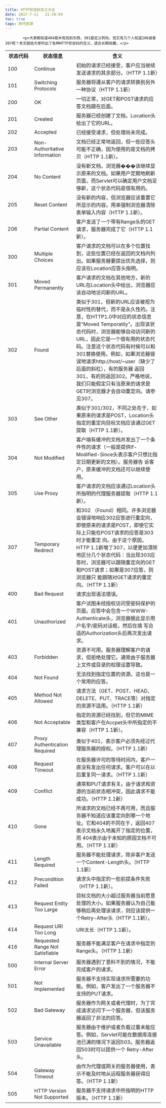 ```yaml
---
title: HTTP状态码含义大全
date: 2017-7-11   21:39:59
toc: true
tags: 技巧资源
---
```


			<p>大家都知道404是木有找到东西，301是定义转向，但又有几个人知道206或者307呢？本文就给大家列出了各种HTTP状态码的含义，适合长期收藏。</p>
<table cellspacing="0" cellpadding="5">
<tbody>
<tr>
<th width="70">状态代码</th>
<th width="120">状态信息</th>
<th>含义</th>
</tr>
<tr>
<td>100</td>
<td>Continue</td>
<td>初始的请求已经接受，客户应当继续发送请求的其余部分。（HTTP 1.1新）</td>
</tr>
<tr>
<td>101</td>
<td>Switching Protocols</td>
<td>服务器将遵从客户的请求转换到另外一种协议（HTTP 1.1新）</td>
</tr>
<tr>
<td>200</td>
<td>OK</td>
<td>一切正常，对GET和POST请求的应答文档跟在后面。</td>
</tr>
<tr>
<td>201</td>
<td>Created</td>
<td>服务器已经创建了文档，Location头给出了它的URL。</td>
</tr>
<tr>
<td>202</td>
<td>Accepted</td>
<td>已经接受请求，但处理尚未完成。</td>
</tr>
<tr>
<td>203</td>
<td>Non-Authoritative Information</td>
<td>文档已经正常地返回，但一些应答头可能不正确，因为使用的是文档的拷贝（HTTP 1.1新）。</td>
</tr>
<tr>
<td>204</td>
<td>No Content</td>
<td>没有新文档，浏览器���该继续显示原来的文档。如果用户定期地刷新页面，而Servlet可以确定用户文档足够新，这个状态代码是很有用的。</td>
</tr>
<tr>
<td>205</td>
<td>Reset Content</td>
<td>没有新的内容，但浏览器应该重置它所显示的内容。用来强制浏览器清除表单输入内容（HTTP 1.1新）。</td>
</tr>
<tr>
<td>206</td>
<td>Partial Content</td>
<td>客户发送了一个带有Range头的GET请求，服务器完成了它（HTTP 1.1新）。</td>
</tr>
<tr>
<td>300</td>
<td>Multiple Choices</td>
<td>客户请求的文档可以在多个位置找到，这些位置已经在返回的文档内列出。如果服务器要提出优先选择，则应该在Location应答头指明。</td>
</tr>
<tr>
<td>301</td>
<td>Moved Permanently</td>
<td>客户请求的文档在其他地方，新的URL在Location头中给出，浏览器应该自动地访问新的URL。</td>
</tr>
<tr>
<td>302</td>
<td>Found</td>
<td>类似于301，但新的URL应该被视为临时性的替代，而不是永久性的。注意，在HTTP1.0中对应的状态信息是“Moved Temporatily”。出现该状态代码时，浏览器能够自动访问新的URL，因此它是一个很有用的状态代码。注意这个状态代码有时候可以和301替换使用。例如，如果浏览器错误地请求http://host/~user（缺少了后面的斜杠），有的服务器 返回301，有的则返回302。严格地说，我们只能假定只有当原来的请求是GET时浏览器才会自动重定向。请参见307。</td>
</tr>
<tr>
<td>303</td>
<td>See Other</td>
<td>类似于301/302，不同之处在于，如果原来的请求是POST，Location头指定的重定向目标文档应该通过GET提取（HTTP 1.1新）。</td>
</tr>
<tr>
<td>304</td>
<td>Not Modified</td>
<td>客户端有缓冲的文档并发出了一个条件性的请求（一般是提供If-Modified-Since头表示客户只想比指定日期更新的文档）。服务器告 诉客户，原来缓冲的文档还可以继续使用。</td>
</tr>
<tr>
<td>305</td>
<td>Use Proxy</td>
<td>客户请求的文档应该通过Location头所指明的代理服务器提取（HTTP 1.1新）。</td>
</tr>
<tr>
<td>307</td>
<td>Temporary Redirect</td>
<td>和302 （Found）相同。许多浏览器会错误地响应302应答进行重定向，即使原来的请求是POST，即使它实际上只能在POST请求的应答是303时才能重定 向。由于这个原因，HTTP 1.1新增了307，以便更加清除地区分几个状态代码：当出现303应答时，浏览器可以跟随重定向的GET和POST请求；如果是307应答，则浏览器只 能跟随对GET请求的重定向。（HTTP 1.1新）</td>
</tr>
<tr>
<td>400</td>
<td>Bad Request</td>
<td>请求出现语法错误。</td>
</tr>
<tr>
<td>401</td>
<td>Unauthorized</td>
<td>客户试图未经授权访问受密码保护的页面。应答中会包含一个WWW-Authenticate头，浏览器据此显示用户名字/密码对话框，然后在填 写合适的Authorization头后再次发出请求。</td>
</tr>
<tr>
<td>403</td>
<td>Forbidden</td>
<td>资源不可用。服务器理解客户的请求，但拒绝处理它。通常由于服务器上文件或目录的权限设置导致。</td>
</tr>
<tr>
<td>404</td>
<td>Not Found</td>
<td>无法找到指定位置的资源。这也是一个常用的应答。</td>
</tr>
<tr>
<td>405</td>
<td>Method Not Allowed</td>
<td>请求方法（GET、POST、HEAD、DELETE、PUT、TRACE等）对指定的资源不适用。（HTTP 1.1新）</td>
</tr>
<tr>
<td>406</td>
<td>Not Acceptable</td>
<td>指定的资源已经找到，但它的MIME类型和客户在Accpet头中所指定的不兼容（HTTP 1.1新）。</td>
</tr>
<tr>
<td>407</td>
<td>Proxy Authentication Required</td>
<td>类似于401，表示客户必须先经过代理服务器的授权。（HTTP 1.1新）</td>
</tr>
<tr>
<td>408</td>
<td>Request Timeout</td>
<td>在服务器许可的等待时间内，客户一直没有发出任何请求。客户可以在以后重复同一请求。（HTTP 1.1新）</td>
</tr>
<tr>
<td>409</td>
<td>Conflict</td>
<td>通常和PUT请求有关。由于请求和资源的当前状态相冲突，因此请求不能成功。（HTTP 1.1新）</td>
</tr>
<tr>
<td>410</td>
<td>Gone</td>
<td>所请求的文档已经不再可用，而且服务器不知道应该重定向到哪一个地址。它和404的不同在于，返回407表示文档永久地离开了指定的位置，而 404表示由于未知的原因文档不可用。（HTTP 1.1新）</td>
</tr>
<tr>
<td>411</td>
<td>Length Required</td>
<td>服务器不能处理请求，除非客户发送一个Content-Length头。（HTTP 1.1新）</td>
</tr>
<tr>
<td>412</td>
<td>Precondition Failed</td>
<td>请求头中指定的一些前提条件失败（HTTP 1.1新）。</td>
</tr>
<tr>
<td>413</td>
<td>Request Entity Too Large</td>
<td>目标文档的大小超过服务器当前愿意处理的大小。如果服务器认为自己能够稍后再处理该请求，则应该提供一个Retry-After头（HTTP 1.1新）。</td>
</tr>
<tr>
<td>414</td>
<td>Request URI Too Long</td>
<td>URI太长（HTTP 1.1新）。</td>
</tr>
<tr>
<td>416</td>
<td>Requested Range Not Satisfiable</td>
<td>服务器不能满足客户在请求中指定的Range头。（HTTP 1.1新）</td>
</tr>
<tr>
<td>500</td>
<td>Internal Server Error</td>
<td>服务器遇到了意料不到的情况，不能完成客户的请求。</td>
</tr>
<tr>
<td>501</td>
<td>Not Implemented</td>
<td>服务器不支持实现请求所需要的功能。例如，客户发出了一个服务器不支持的PUT请求。</td>
</tr>
<tr>
<td>502</td>
<td>Bad Gateway</td>
<td>服务器作为网关或者代理时，为了完成请求访问下一个服务器，但该服务器返回了非法的应答。</td>
</tr>
<tr>
<td>503</td>
<td>Service Unavailable</td>
<td>服务器由于维护或者负载过重未能应答。例如，Servlet可能在数据库连接池已满的情况下返回503。服务器返回503时可以提供一个 Retry-After头。</td>
</tr>
<tr>
<td>504</td>
<td>Gateway Timeout</td>
<td>由作为代理或网关的服务器使用，表示不能及时地从远程服务器获得应答。（HTTP 1.1新）</td>
</tr>
<tr>
<td>505</td>
<td>HTTP Version Not Supported</td>
<td>服务器不支持请求中所指明的HTTP版本。（HTTP 1.1新）</td>
</tr>
</tbody>
</table>
		